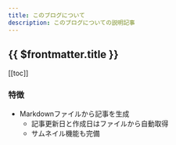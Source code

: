 ```yaml
---
title: このブログについて
description: このブログについての説明記事
---
```


## {{ $frontmatter.title }}

[[toc]]

### 特徴
- Markdownファイルから記事を生成
    - 記事更新日と作成日はファイルから自動取得
    - サムネイル機能も完備

